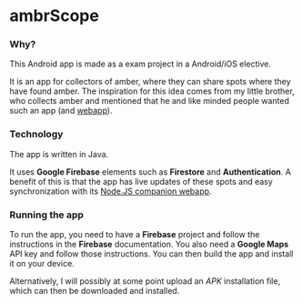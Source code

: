 # ambrScope

### Why?

This Android app is made as a exam project in a Android/iOS elective.

It is an app for collectors of amber, where they can share spots where they have found amber.
The inspiration for this idea comes from my little brother, who collects amber and mentioned that he and like minded people wanted such an app (and [webapp](https://github.com/lucaryholt/ambrScope_node)).

### Technology

The app is written in Java.

It uses **Google Firebase** elements such as **Firestore** and **Authentication**. A benefit of this is that the app has live updates of these spots and easy synchronization with its [Node.JS companion webapp](https://github.com/lucaryholt/ambrScope_node).

### Running the app

To run the app, you need to have a **Firebase** project and follow the instructions in the **Firebase** documentation. You also need a **Google Maps** API key and follow those instructions.
You can then build the app and install it on your device.

Alternatively, I will possibly at some point upload an *APK* installation file, which can then be downloaded and installed. 
